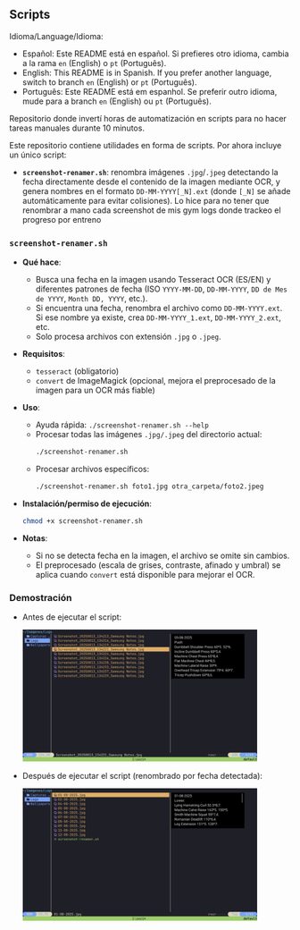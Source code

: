 ## Scripts

Idioma/Language/Idioma:
- Español: Este README está en español. Si prefieres otro idioma, cambia a la rama `en` (English) o `pt` (Português).
- English: This README is in Spanish. If you prefer another language, switch to branch `en` (English) or `pt` (Português).
- Português: Este README está em espanhol. Se preferir outro idioma, mude para a branch `en` (English) ou `pt` (Português).

Repositorio donde invertí horas de automatización en scripts para no hacer tareas manuales durante 10 minutos.

Este repositorio contiene utilidades en forma de scripts. Por ahora incluye un único script:

- **`screenshot-renamer.sh`**: renombra imágenes `.jpg`/`.jpeg` detectando la fecha directamente desde el contenido de la imagen mediante OCR, y genera nombres en el formato `DD-MM-YYYY[_N].ext` (donde `[_N]` se añade automáticamente para evitar colisiones). Lo hice para no tener que renombrar a mano cada screenshot de mis gym logs donde trackeo el progreso por entreno

### `screenshot-renamer.sh`

- **Qué hace**: 
  - Busca una fecha en la imagen usando Tesseract OCR (ES/EN) y diferentes patrones de fecha (ISO `YYYY-MM-DD`, `DD-MM-YYYY`, `DD de Mes de YYYY`, `Month DD, YYYY`, etc.).
  - Si encuentra una fecha, renombra el archivo como `DD-MM-YYYY.ext`. Si ese nombre ya existe, crea `DD-MM-YYYY_1.ext`, `DD-MM-YYYY_2.ext`, etc.
  - Solo procesa archivos con extensión `.jpg` o `.jpeg`.

- **Requisitos**:
  - `tesseract` (obligatorio)
  - `convert` de ImageMagick (opcional, mejora el preprocesado de la imagen para un OCR más fiable)

- **Uso**:
  - Ayuda rápida: `./screenshot-renamer.sh --help`
  - Procesar todas las imágenes `.jpg/.jpeg` del directorio actual:
    ```bash
    ./screenshot-renamer.sh
    ```
  - Procesar archivos específicos:
    ```bash
    ./screenshot-renamer.sh foto1.jpg otra_carpeta/foto2.jpeg
    ```

- **Instalación/permiso de ejecución**:
  ```bash
  chmod +x screenshot-renamer.sh
  ```

- **Notas**:
  - Si no se detecta fecha en la imagen, el archivo se omite sin cambios.
  - El preprocesado (escala de grises, contraste, afinado y umbral) se aplica cuando `convert` está disponible para mejorar el OCR.

### Demostración

- Antes de ejecutar el script:
  
  <img src="./screenshots/before_screenshot_renamer.png" alt="Antes" width="420" />

- Después de ejecutar el script (renombrado por fecha detectada):

  <img src="./screenshots/after_screenshot_renamer.png" alt="Después" width="420" />



